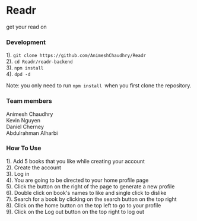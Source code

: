 # Readr
get your read on

### Development
1). ```git clone https://github.com/AnimeshChaudhry/Readr``` <br>
2). ```cd Readr/readr-backend ``` <br>
3). ```npm install ``` <br>
4). ```dpd -d ``` <br>

Note: you only need to run ```npm install ```when you first clone the repository.

### Team members
Animesh Chaudhry <br>
Kevin Nguyen <br>
Daniel Cherney <br>
Abdulrahman Alharbi


### How To Use

1). Add 5 books that you like while creating your account <br>
2). Create the account <br>
3). Log in <br>
4). You are going to be directed to your home profile page <br>
5). Click the button on the right of the page to generate a new profile <br>
6). Double click on book's names to like and single click to dislike <br>
7). Search for a book by clicking on the search button on the top right <br>
8). Click on the home button on the top left to go to your profile <br>
9). Click on the Log out button on the top right to log out
